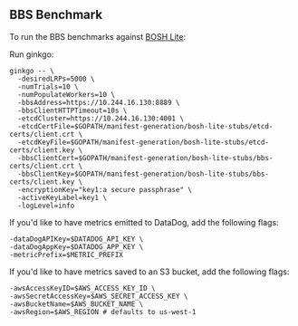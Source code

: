 ## BBS Benchmark

To run the BBS benchmarks against [BOSH Lite](https://github.com/cloudfoundry/bosh-lite):

Run ginkgo:

```
ginkgo -- \
  -desiredLRPs=5000 \
  -numTrials=10 \
  -numPopulateWorkers=10 \
  -bbsAddress=https://10.244.16.130:8889 \
  -bbsClientHTTPTimeout=10s \
  -etcdCluster=https://10.244.16.130:4001 \
  -etcdCertFile=$GOPATH/manifest-generation/bosh-lite-stubs/etcd-certs/client.crt \
  -etcdKeyFile=$GOPATH/manifest-generation/bosh-lite-stubs/etcd-certs/client.key \
  -bbsClientCert=$GOPATH/manifest-generation/bosh-lite-stubs/bbs-certs/client.crt \
  -bbsClientKey=$GOPATH/manifest-generation/bosh-lite-stubs/bbs-certs/client.key \
  -encryptionKey="key1:a secure passphrase" \
  -activeKeyLabel=key1 \
  -logLevel=info
```

If you'd like to have metrics emitted to DataDog, add the following flags:

```
-dataDogAPIKey=$DATADOG_API_KEY \
-dataDogAppKey=$DATADOG_APP_KEY \
-metricPrefix=$METRIC_PREFIX
```

If you'd like to have metrics saved to an S3 bucket, add the following flags:

```
-awsAccessKeyID=$AWS_ACCESS_KEY_ID \
-awsSecretAccessKey=$AWS_SECRET_ACCESS_KEY \
-awsBucketName=$AWS_BUCKET_NAME \
-awsRegion=$AWS_REGION # defaults to us-west-1
```

